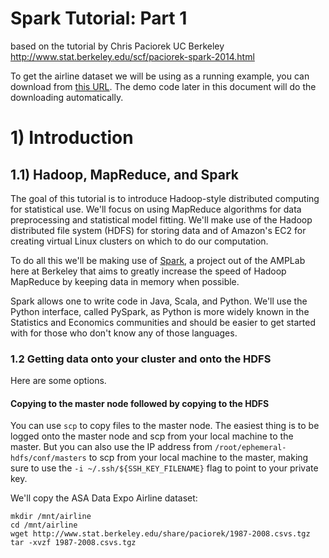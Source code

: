 Spark Tutorial: Part 1
==================

based on the tutorial by
Chris Paciorek UC Berkeley
http://www.stat.berkeley.edu/scf/paciorek-spark-2014.html



To get the airline dataset we will be using as a running example, you can download from [this
URL](http://www.stat.berkeley.edu/share/paciorek/1987-2008.csvs.tgz).
The demo code later in this document will do the downloading automatically.

# 1) Introduction

## 1.1) Hadoop, MapReduce, and Spark

The goal of this tutorial is to introduce Hadoop-style distributed computing for statistical use. We'll focus on using
MapReduce algorithms for data preprocessing and statistical model fitting. We'll make use of the Hadoop distributed file
system (HDFS) for storing data and of Amazon's EC2 for creating virtual Linux clusters on which to do our computation.

To do all this we'll be making use of [Spark](http://spark.apache.org), a project out of the AMPLab here at Berkeley
that aims to greatly increase the speed of Hadoop MapReduce by keeping data in memory when possible.

Spark allows one to write code in Java, Scala, and Python. We'll use the Python interface, called PySpark, as Python is
more widely known in the Statistics and Economics communities and should be easier to get started with for those who
don't know any of those languages.

### 1.2 Getting data onto your cluster and onto the HDFS

Here are some options.

#### Copying to the master node followed by copying to the HDFS

You can use `scp` to copy files to the master node. The easiest thing is to be logged onto the master node and scp from your local machine to the master. But you can also use the IP address from `/root/ephemeral-hdfs/conf/masters` to scp from your local machine to the master, making sure to use the `-i ~/.ssh/${SSH_KEY_FILENAME}` flag to point to your private key.

We'll copy the ASA Data Expo Airline dataset:

```
mkdir /mnt/airline
cd /mnt/airline
wget http://www.stat.berkeley.edu/share/paciorek/1987-2008.csvs.tgz
tar -xvzf 1987-2008.csvs.tgz
```


